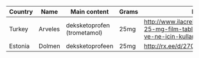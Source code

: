 | Country | Name | Main content | Grams | Link |
| ------- | ---- | ------------ | ----- | ---- |
| Turkey | Arveles | deksketoprofen (trometamol) | 25mg | http://www.ilacrehberi.com/v/arveles-25-mg-film-tablet-a01e/kt/nedir-ve-ne-icin-kullanilir/ |
| Estonia | Dolmen | deksketoprofeen | 25mg | http://rx.ee/d/2700-dolmen.html |
